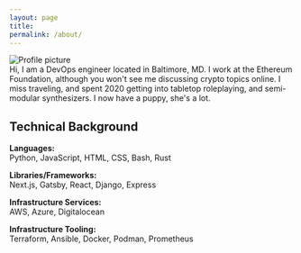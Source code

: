 ```yaml
---
layout: page
title:
permalink: /about/
---
```

<div id="about-grid">

  <div id="about-pic"><img src="https://pauljickling.github.io/assets/img/profile.jpeg" alt="Profile picture" id="profile"></div>

  <div id="about-text">Hi, I am a DevOps engineer located in Baltimore, MD. I work at the Ethereum Foundation, although you won't see me discussing crypto topics online. I miss traveling, and spent 2020 getting into tabletop roleplaying, and semi-modular synthesizers. I now have a puppy, she's a lot.</div>

  <div id="about-skills">
    <h2>Technical Background</h2>
    <p>
      <strong>Languages:</strong><br>
      Python, JavaScript, HTML, CSS, Bash, Rust
    </p>
    <p>
      <strong>Libraries/Frameworks:</strong><br>
      Next.js, Gatsby, React, Django, Express
    </p>
    <p>
      <strong>Infrastructure Services:</strong><br>
      AWS, Azure, Digitalocean 
    </p>
    <p>
      <strong>Infrastructure Tooling:</strong><br>
      Terraform, Ansible, Docker, Podman, Prometheus
    </p>
  </div>
</div>
